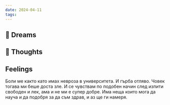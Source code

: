 ```yaml
---
date: 2024-04-11
tags:
---
```


## 💭 Dreams

## 🤔 Thoughts 

## Feelings 
Боли ме както като имах невроза в университета. И гърба отляво. Човек тогава ми беше доста зле. И се чувствам по подобен начин след изпити свободен и лек, ама и не ми е супер добре. Има неща които мога да науча и да подобря за да съм здрав, и аз ще ги намеря. 
